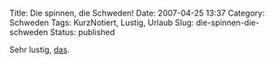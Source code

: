 Title: Die spinnen, die Schweden!
Date: 2007-04-25 13:37
Category: Schweden
Tags: KurzNotiert, Lustig, Urlaub
Slug: die-spinnen-die-schweden
Status: published

Sehr lustig,
[das](http://www.sabbeljan.de/2007/04/25/die-spinnen-die-schweden/).

